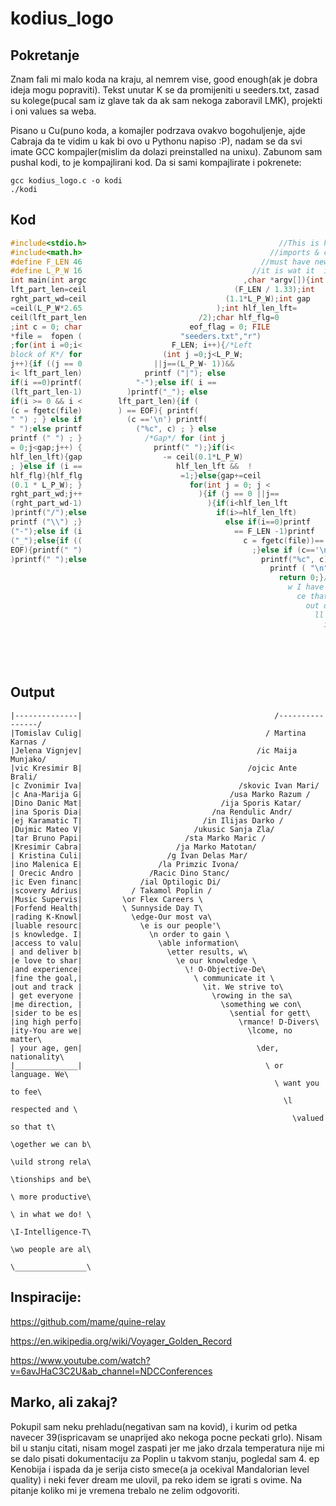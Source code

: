 # kodius_logo

## Pokretanje
Znam fali mi malo koda 
na kraju, al nemrem vise, good enough(ak je dobra ideja mogu popraviti). Tekst unutar K se da promijeniti u seeders.txt, zasad su 
kolege(pucal sam iz glave tak da ak sam nekoga zaboravil
LMK), projekti i oni values sa weba.


Pisano u Cu(puno koda, a komajler podrzava ovakvo bogohuljenje, ajde Cabraja da te vidim u kak bi ovo u Pythonu napiso :P), nadam se
da svi imate GCC kompajler(mislim da dolazi preinstalled na unixu). 
Zabunom sam pushal kodi, to je kompajlirani kod. Da si sami kompajlirate i pokrenete:

```
gcc kodius_logo.c -o kodi
./kodi
```

## Kod
```C
#include<stdio.h>                                           //This is here cuz
#include<math.h>                                          //imports & consts
#define F_LEN 46                                        //must have newlin
#define L_P_W 16                                      //it is wat it  is
int main(int argc                                   ,char *argv[]){int
lft_part_len=ceil                                 (F_LEN / 1.33);int
rght_part_wd=ceil                               (1.1*L_P_W);int gap
=ceil(L_P_W*2.65                              );int hlf_len_lft=
ceil(lft_part_len                         /2);char hlf_flg=0
;int c = 0; char                        eof_flag = 0; FILE
*file =  fopen (                      "seeders.txt","r")
;for(int i =0;i<                    F_LEN; i++){/*Left
block of K*/ for                  (int j =0;j<L_P_W;
j++){if ((j == 0                ||j==(L_P_W- 1))&&
i< lft_part_len)              printf ("|"); else
if(i ==0)printf(            "-");else if( i ==
(lft_part_len-1)          )printf("_"); else
if(i >= 0 && i <        lft_part_len){if (
(c = fgetc(file)        ) == EOF){ printf(
" ") ; } else if          (c =='\n') printf(
" ");else printf            ("%c", c) ; } else
printf (" ") ; }              /*Gap*/ for (int j
= 0;j<gap;j++) {                printf(" ");}if(i<
hlf_len_lft){gap                  -= ceil(0.1*L_P_W)
; }else if (i ==                     hlf_len_lft &&  !
hlf_flg){hlf_flg                      =1;}else{gap+=ceil
(0.1 * L_P_W); }                        for(int j = 0; j <
rght_part_wd;j++                          ){if (j == 0 ||j== 
(rght_part_wd-1)                            ){if(i<hlf_len_lft
)printf("/");else                             if(i>=hlf_len_lft)
printf ("\\") ;}                                else if(i==0)printf
("-");else if (i                                  == F_LEN -1)printf
("_");else{if ((                                    c = fgetc(file))==
EOF){printf(" ")                                      ;}else if (c=='\n'
)printf(" ");else                                       printf("%c", c);}}
                                                          printf ( "\n") ; }
                                                            return 0;}/*And no
                                                              w I have to announ
                                                                ce that I have run
                                                                  out of code to fi
                                                                    ll in the K,maybe
                                                                      it's a good  thing
                                                                        since we can  fill
                                                                          this part with som
                                                                            e kind of a messag
                                                                              e, viva la kodius*/
```

## Output
```
|--------------|                                           /----------------/
|Tomislav Culig|                                         / Martina Karnas /
|Jelena Vignjev|                                       /ic Maija Munjako/
|vic Kresimir B|                                     /ojcic Ante Brali/
|c Zvonimir Iva|                                   /skovic Ivan Mari/
|c Ana-Marija G|                                 /usa Marko Razum /
|Dino Danic Mat|                               /ija Sporis Katar/
|ina Sporis Dia|                             /na Rendulic Andr/
|ej Karamatic T|                           /in Ilijas Darko /
|Dujmic Mateo V|                         /ukusic Sanja Zla/
|tar Bruno Papi|                       /sta Marko Maric /
|Kresimir Cabra|                     /ja Marko Matotan/
| Kristina Culi|                   /g Ivan Delas Mar/
|ino Malenica E|                 /la Primzic Ivona/
| Orecic Andro |               /Racic Dino Stanc/
|ic Even financ|             /ial Optilogic Di/
|scovery Adrius|           / Takamol Poplin /
|Music Supervis|         \or Flex Careers \
|Forfend Health|         \ Sunnyside Day T\
|rading K-Knowl|           \edge-Our most va\
|luable resourc|             \e is our people'\
|s knowledge. I|               \n order to gain \
|access to valu|                 \able information\
| and deliver b|                   \etter results, w\
|e love to shar|                     \e our knowledge \
|and experience|                       \! O-Objective-De\
|fine the goal,|                         \ communicate it \
|out and track |                           \it. We strive to\
| get everyone |                             \rowing in the sa\
|me direction, |                               \something we con\
|sider to be es|                                 \sential for gett\
|ing high perfo|                                   \rmance! D-Divers\
|ity-You are we|                                     \lcome, no matter\
| your age, gen|                                       \der, nationality\
|______________|                                         \ or language. We\
                                                           \ want you to fee\
                                                             \l respected and \
                                                               \valued so that t\
                                                                 \ogether we can b\
                                                                   \uild strong rela\
                                                                     \tionships and be\
                                                                       \ more productive\
                                                                         \ in what we do! \
                                                                           \I-Intelligence-T\
                                                                             \wo people are al\
                                                                               \________________\
```
## Inspiracije:

https://github.com/mame/quine-relay

https://en.wikipedia.org/wiki/Voyager_Golden_Record

https://www.youtube.com/watch?v=6avJHaC3C2U&ab_channel=NDCConferences

## Marko, ali zakaj?

Pokupil sam neku prehladu(negativan sam na kovid), i kurim od petka navecer 39(ispricavam se unaprijed ako nekoga pocne peckati grlo).
Nisam bil u stanju citati, 
nisam mogel zaspati jer me jako drzala temperatura
nije mi se dalo pisati dokumentaciju za Poplin u takvom stanju, pogledal sam 4. ep Kenobija i ispada 
da je serija cisto smece(a ja ocekival Mandalorian
level quality) i neki fever dream me ulovil, pa reko idem se igrati s ovime. Na pitanje koliko mi je vremena trebalo ne zelim odgovoriti.
